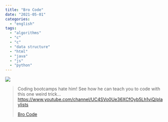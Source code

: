 ```yaml
---
title: "Bro Code"
date: "2021-05-01"
categories:
  - "english"
tags:
  - "algorithms"
  - "c"
  - "c"
  - "data structure"
  - "html"
  - "java"
  - "js"
  - "python"
---
```


![](https://yt3.ggpht.com/ytc/AAUvwngkLa2K2hztBjibf2pUaX9jdT9ytpNdPJqvRUUniw=s176-c-k-c0x00ffffff-no-rj)

> Coding bootcamps hate him! See how he can teach you to code with this one weird trick... https://www.youtube.com/channel/UC4SVo0Ue36XCfOyb5Lh1viQ/playlists
>
> [Bro Code](https://www.youtube.com/channel/UC4SVo0Ue36XCfOyb5Lh1viQ/playlists)
